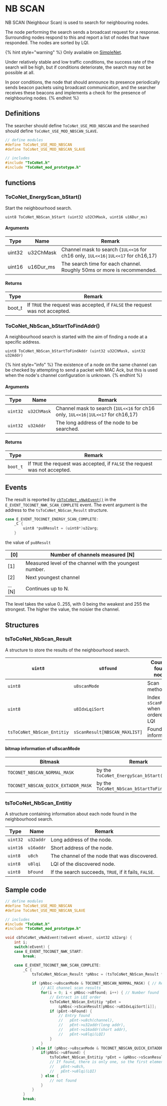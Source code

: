 # NB SCAN

NB SCAN (Neighbour Scan) is used to search for neighbouring nodes.

The node performing the search sends a broadcast request for a response. Surrounding nodes respond to this and report a list of nodes that have responded. The nodes are sorted by LQI.

{% hint style="warning" %}
Only available on [SimpleNet](../../twelite-net-api-expl/nettowkunitsuite/netto/).

Under relatively stable and low traffic conditions, the success rate of the search will be high, but if conditions deteriorate, the search may not be possible at all.

In poor conditions, the node that should announce its presence periodically sends beacon packets using broadcast communication, and the searcher receives these beacons and implements a check for the presence of neighbouring nodes.
{% endhint %}

## Definitions

The searcher should define `ToCoNet_USE_MOD_NBSCAN` and the searched should define `ToCoNet_USE_MOD_NBSCAN_SLAVE`.

```c
// define modules
#define ToCoNet_USE_MOD_NBSCAN
#define ToCoNet_USE_MOD_NBSCAN_SLAVE

// includes
#include "ToCoNet.h"
#include "ToCoNet_mod_prototype.h"
```

## functions

### ToCoNet_EnergyScan_bStart()

Start the neighbourhood search.

```
uint8 ToCoNet_NbScan_bStart (uint32 u32ChMask, uint16 u16Dur_ms)
```

#### Arguments

| Type   | Name      | Remark                                                                           |
| ------ | --------- | -------------------------------------------------------------------------------- |
| uint32 | u32ChMask | Channel mask to search (`1UL<<16` for ch16 only, `1UL<<16\|1UL<<17` for ch16,17) |
| uint16 | u16Dur_ms | The search time for each channel. Roughly 50ms or more is recommended.           |

#### Returns

| Type   | Remark                                                                       |
| ------ | ---------------------------------------------------------------------------- |
| boot_t | If `TRUE` the request was accepted, if `FALSE` the request was not accepted. |



### ToCoNet_NbScan_bStartToFindAddr()

A neighbourhood search is started with the aim of finding a node at a specific address.

```
uint8 ToCoNet_NbScan_bStartToFindAddr (uint32 u32ChMask, uint32 u32Addr)
```

{% hint style="info" %}
The existence of a node on the same channel can be checked by attempting to send a packet with MAC Ack, but this is used when the node's channel configuration is unknown.
{% endhint %}

#### Arguments

| Type     | Name        | Remark                                                                           |
| -------- | ----------- | -------------------------------------------------------------------------------- |
| `uint32` | `u32ChMask` | Channel mask to search (`1UL<<16` for ch16 only, `1UL<<16\|1UL<<17` for ch16,17) |
| `uint32` | `u32Addr`   | The long address of the node to be searched.                                     |

#### Returns

| Type     | Remark                                                                       |
| -------- | ---------------------------------------------------------------------------- |
| `boot_t` | If `TRUE` the request was accepted, if `FALSE` the request was not accepted. |



## Events

The result is reported by [`cbToCoNet_vNwkEvent()`](../krubakku/cbtoconet_vnwkevent.md) in the `E_EVENT_TOCONET_NWK_SCAN_COMPLETE` event. The event argument is the address to the `tsToCoNet_NbScan_Result` structure.

```c
case E_EVENT_TOCONET_ENERGY_SCAN_COMPLETE:
    _C {
        uint8 *pu8Result = (uint8*)u32arg;
    }
```

the value of `pu8Result`

| \[0]     | Number of channels measured \[N]                        |
| -------- | ------------------------------------------------------- |
| \[1]     | Measured level of the channel with the youngest number. |
| \[2]     | Next youngest channel                                   |
| ... \[N] | Continues up to N.                                      |

The level takes the value 0..255, with 0 being the weakest and 255 the strongest. The higher the value, the noisier the channel.

## Structures

### tsToCoNet_NbScan_Result

A structure to store the results of the neighbourhood search.

| `uint8`                    | `u8found`                     | Count of found nodes                           |
| -------------------------- | ----------------------------- | ---------------------------------------------- |
| `uint8`                    | `u8scanMode`                  | Scan method.                                   |
| `uint8`                    | `u8IdxLqiSort`                | Index of the `sScanResult` when ordered by LQI |
| `tsToCoNet_NbScan_Entitiy` | `sScanResult[NBSCAN_MAXLIST]` | Found node information                         |

#### bitmap information of u8scanMode

| Bitmask                             | Remark                                     |
| ----------------------------------- | ------------------------------------------ |
| `TOCONET_NBSCAN_NORMAL_MASK`        | by the `ToCoNet_EnergyScan_bStart()`       |
| `TOCONET_NBSCAN_QUICK_EXTADDR_MASK` | by the `ToCoNet_NbScan_bStartToFindAddr()` |

### tsToCoNet_NbScan_Entitiy

A structure containing information about each node found in the neighbourhood search.

| Type     | Name      | Remark                                                |
| -------- | --------- | ----------------------------------------------------- |
| `uint32` | `u32addr` | Long address of the node.                             |
| `uint16` | `u16addr` | Short address of the node.                            |
| `uint8`  | `u8ch`    | The channel of the node that was discovered.          |
| `uint8`  | `u8lqi`   | LQI of the discovered node.                           |
| `uint8`  | `bFound`  | If the search succeeds, `TRUE`, if it fails, `FALSE`. |

## Sample code

```c
// define modules
#define ToCoNet_USE_MOD_NBSCAN
#define ToCoNet_USE_MOD_NBSCAN_SLAVE

// includes
#include "ToCoNet.h"
#include "ToCoNet_mod_prototype.h"

void cbToCoNet_vNwkEvent(teEvent eEvent, uint32 u32arg) {
	int i;
	switch(eEvent) {
	case E_EVENT_TOCONET_NWK_START:
		break;

	case E_EVENT_TOCONET_NWK_SCAN_COMPLETE:
		_C {
            tsToCoNet_NbScan_Result *pNbsc = (tsToCoNet_NbScan_Result *)u32arg;

            if (pNbsc->u8scanMode & TOCONET_NBSCAN_NORMAL_MASK) { // Results from normal search
                // All channel scan results
                for(i = 0; i < pNbsc->u8found; i++) { // Number found
                    // Extract in LQI order
                    tsToCoNet_NbScan_Entitiy *pEnt = 
                        &pNbsc->sScanResult[pNbsc->u8IdxLqiSort[i]];
                    if (pEnt->bFound) {
                        // Entry found
                        //   pEnt->u8ch(channel), 
                        //   pEnt->u32addr(long addr), 
                        //   pEnt->u16addr(short addr),
                        //   pEnt->u8lqi(LQI)
                    }
                }
            } else if (pNbsc->u8scanMode & TOCONET_NBSCAN_QUICK_EXTADDR_MASK) { // アドレス指定探索の結果
                if(pNbSc->u8found) {
                    tsToCoNet_NbScan_Entitiy *pEnt = &pNbsc->sScanResult[0];
                    // If found, there is only one, so the first element is taken out.
                    //   pEnt->u8ch,
                    //   pEnt->u8lqi(LQI)
                } else {
                    // not found
                }
            }
        }
		break;
```
